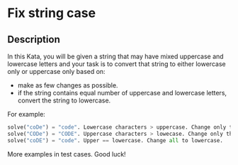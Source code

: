 # Fix string case

## Description

In this Kata, you will be given a string that may have mixed uppercase and lowercase letters and your task is to convert that string to either lowercase only or uppercase only based on:

* make as few changes as possible.
* if the string contains equal number of uppercase and lowercase letters, convert the string to lowercase.

For example:

```python
solve("coDe") = "code". Lowercase characters > uppercase. Change only the "D" to lowercase.
solve("CODe") = "CODE". Uppercase characters > lowecase. Change only the "e" to uppercase.
solve("coDE") = "code". Upper == lowercase. Change all to lowercase.
```

More examples in test cases. Good luck!
